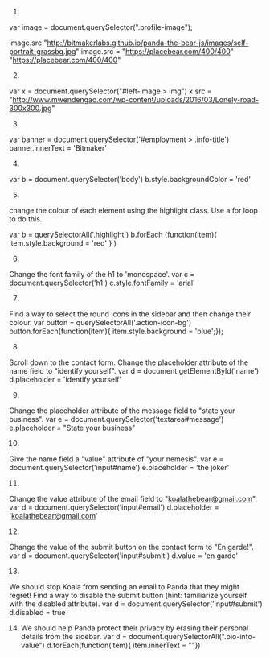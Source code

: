 1.
var image = document.querySelector(".profile-image");

image.src
"http://bitmakerlabs.github.io/panda-the-bear-js/images/self-portrait-grassbg.jpg"
image.src = "https://placebear.com/400/400"
"https://placebear.com/400/400"

2.
var x = document.querySelector("#left-image > img")
x.src = "http://www.mwendengao.com/wp-content/uploads/2016/03/Lonely-road-300x300.jpg"

3.
var banner = document.querySelector('#employment > .info-title')
banner.innerText = 'Bitmaker'

4.
var b = document.querySelector('body')
b.style.backgroundColor = 'red'

5.
change the colour of each element using the highlight class. Use a for loop to do this.

var b = querySelectorAll('.highlight')
b.forEach (function(item){
  item.style.background = 'red'
}
)

6.
Change the font family of the h1 to 'monospace'.
var c = document.querySelector('h1')
c.style.fontFamily = 'arial'

7.
Find a way to select the round icons in the sidebar and then change their colour.
var button = querySelectorAll('.action-icon-bg')
button.forEach(function(item){
   item.style.background = 'blue';});

8.
Scroll down to the contact form. Change the placeholder attribute of the name field to "identify yourself".
var d = document.getElementById('name')
d.placeholder = 'identify yourself'

9.
Change the placeholder attribute of the message field to "state your business".
var e = document.querySelector('textarea#message')
e.placeholder = "State your business"

10.
Give the name field a "value" attribute of "your nemesis".
var e = document.querySelector('input#name')
e.placeholder = 'the joker'

11.
Change the value attribute of the email field to "koalathebear@gmail.com".
var d = document.querySelector('input#email')
d.placeholder = 'koalathebear@gmail.com'

12.
Change the value of the submit button on the contact form to "En garde!".
var d = document.querySelector('input#submit')
d.value = 'en garde'

13.
We should stop Koala from sending an email to Panda that they might regret! Find a way to disable the submit button (hint: familiarize yourself with the disabled attribute).
var d = document.querySelector('input#submit')
d.disabled = true

14. We should help Panda protect their privacy by erasing their personal details from the sidebar.
var d = document.querySelectorAll(".bio-info-value")
d.forEach(function(item){
    item.innerText = ""})
